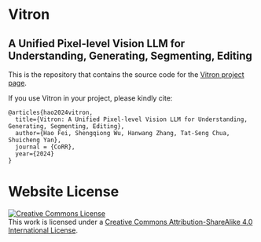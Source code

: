 # Vitron
## A Unified Pixel-level Vision LLM for Understanding, Generating, Segmenting, Editing



This is the repository that contains the source code for the [Vitron project page](https://vitron-llm.github.io/).


If you use Vitron in your project, please kindly cite:
```
@articles{hao2024vitron,
  title={Vitron: A Unified Pixel-level Vision LLM for Understanding, Generating, Segmenting, Editing},
  author={Hao Fei, Shengqiong Wu, Hanwang Zhang, Tat-Seng Chua, Shuicheng Yan},
  journal = {CoRR},
  year={2024}
}
```


# Website License
<a rel="license" href="http://creativecommons.org/licenses/by-sa/4.0/"><img alt="Creative Commons License" style="border-width:0" src="https://i.creativecommons.org/l/by-sa/4.0/88x31.png" /></a><br />This work is licensed under a <a rel="license" href="http://creativecommons.org/licenses/by-sa/4.0/">Creative Commons Attribution-ShareAlike 4.0 International License</a>.
